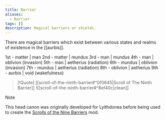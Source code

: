 ```yaml
---
title: Barrier
aliases:
  - Barrier
tags: []
description: Magical barriers or shields.
---
```

There are magical barriers which exist between various states and realms of existence in the [[aurbis]].

1st - matter | man
2nd - matter | mundus
3rd - man | mundus
4th - man | oblivion (invasion)
5th - man | aetherius (radiation)
6th - mundus | oblivion (invasion)
7th - mundus | aetherius (radiation)
8th - oblivion | aetherius
9th - aurbis | void (wakefulness)

> [!Quote] [[scroll-of-the-ninth-barrier#^0f0645|Scroll of The Ninth Barrier]]
> ![[scroll-of-the-ninth-barrier#^8ef40c|clean]]

> [!Note]
> This head canon was originally developed for Lyithdonea before being used to create the [Scrolls of the Nine Barriers](https://www.nexusmods.com/morrowind/mods/45831) mod.